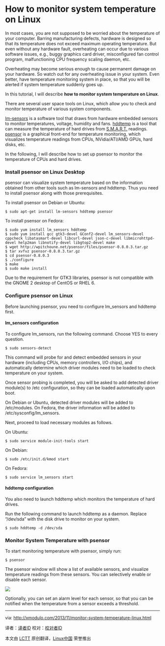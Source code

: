 How to monitor system temperature on Linux
================================================================================
In most cases, you are not supposed to be worried about the temperature of your computer. Barring manufacturing defects, hardware is designed so that its temperature does not exceed maximum operating temperature. But even without any hardware fault, overheating can occur due to various software issues, e.g., buggy graphics card driver, misconfigured fan control program, malfunctioning CPU frequency scaling daemon, etc.

Overheating may become serious enough to cause permanent damage on your hardware. So watch out for any overheating issue in your system. Even better, have temperature monitoring system in place, so that you will be alerted if system temperature suddenly goes up.

In this tutorial, I will describe **how to monitor system temperature on Linux**.

There are several user space tools on Linux, which allow you to check and monitor temperature of various system components.

[lm-sensors][1] is a software tool that draws from hardware embedded sensors to monitor temperatures, voltage, humidity and fans. [hddtemp][2] is a tool that can measure the temperature of hard drives from [S.M.A.R.T.][3] readings. [psensor][4] is a graphical front-end for temperature monitoring, which visualizes temperature readings from CPUs, NVidia/ATI/AMD GPUs, hard disks, etc.

In the following, I will describe how to set up psensor to monitor the temperature of CPUs and hard drives.

### Install psensor on Linux Desktop ###

psensor can visualize system temperature based on the information obtained from other tools such as lm-sensors and hddtemp. Thus you need to install psensor along with those prerequisites.

To install psensor on Debian or Ubuntu:

    $ sudo apt-get install lm-sensors hddtemp psensor

To install psensor on Fedora:

    $ sudo yum install lm_sensors hddtemp
    $ sudo yum install gcc gtk3-devel GConf2-devel lm_sensors-devel cppcheck libatasmart-devel libcurl-devel json-c-devel libmicrohttpd-devel help2man libnotify-devel libgtop2-devel make
    $ wget http://wpitchoune.net/psensor/files/psensor-0.8.0.3.tar.gz
    $ tar xvfvz psensor-0.8.0.3.tar.gz
    $ cd psensor-0.8.0.3
    $ ./configure
    $ make
    $ sudo make install 

Due to the requirement for GTK3 libraries, psensor is not compatible with the GNOME 2 desktop of CentOS or RHEL 6.

### Configure psensor on Linux ###

Before launching psensor, you need to configure lm_sensors and hddtemp first.

#### lm_sensors configuration ####

To configure lm_sensors, run the following command. Choose YES to every question.

    $ sudo sensors-detect 

This command will probe for and detect embedded sensors in your hardware (including CPUs, memory controllers, I/O chips), and automatically determine which driver modules need to be loaded to check temperature on your system.

Once sensor probing is completed, you will be asked to add detected driver module(s) to /etc configuration, so they can be loaded automatically upon boot.

On Debian or Ubuntu, detected driver modules will be added to /etc/modules. On Fedora, the driver information will be added to /etc/sysconfig/lm_sensors.

Next, proceed to load necessary modules as follows.

On Ubuntu:

    $ sudo service module-init-tools start 

On Debian:

    $ sudo /etc/init.d/kmod start

On Fedora:

    $ sudo service lm_sensors start 

#### hddtemp configuration ####

You also need to launch hddtemp which monitors the temperature of hard drives.

Run the following command to launch hddtemp as a daemon. Replace “/dev/sda” with the disk drive to monitor on your system.

    $ sudo hddtemp -d /dev/sda 

### Monitor System Temperature with psensor ###

To start monitoring temperature with psensor, simply run:

    $ psensor 

The psensor window will show a list of available sensors, and visualize temperature readings from these sensors. You can selectively enable or disable each sensor.

[![](http://farm8.staticflickr.com/7448/10719475225_f89b6f7191_z.jpg)][5]

Optionally, you can set an alarm level for each sensor, so that you can be notified when the temperature from a sensor exceeds a threshold.

--------------------------------------------------------------------------------

via: http://xmodulo.com/2013/11/monitor-system-temperature-linux.html

译者：[译者ID](https://github.com/译者ID) 校对：[校对者ID](https://github.com/校对者ID)

本文由 [LCTT](https://github.com/LCTT/TranslateProject) 原创翻译，[Linux中国](http://linux.cn/) 荣誉推出

[1]:http://lm-sensors.org/
[2]:http://www.guzu.net/linux/hddtemp.php
[3]:http://en.wikipedia.org/wiki/S.M.A.R.T.
[4]:http://wpitchoune.net/blog/psensor/
[5]:http://www.flickr.com/photos/xmodulo/10719475225/